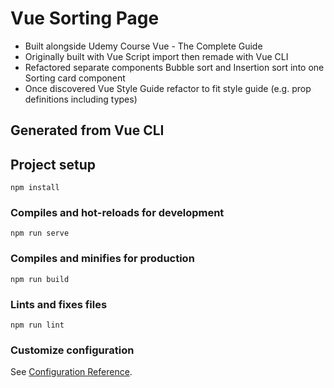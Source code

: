 # Vue Sorting Page

- Built alongside Udemy Course Vue - The Complete Guide
- Originally built with Vue Script import then remade with Vue CLI
- Refactored separate components Bubble sort and Insertion sort into one Sorting card component
- Once discovered Vue Style Guide refactor to fit style guide (e.g. prop definitions including types)





Generated from Vue CLI
----------------------------------------------------------------------------------
## Project setup
```
npm install
```

### Compiles and hot-reloads for development
```
npm run serve
```

### Compiles and minifies for production
```
npm run build
```

### Lints and fixes files
```
npm run lint
```

### Customize configuration
See [Configuration Reference](https://cli.vuejs.org/config/).